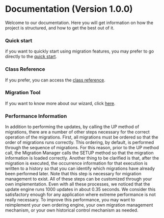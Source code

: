 # Documentation (Version 1.0.0) #

Welcome to our documentation. Here you will get information on how the project is structured, and how to get the best out of it.

### Quick start ###

if you want to quickly start using migration features, you may prefer to go directly to the [quick start](QUICKSTART.md).

### Class Reference ###

If you prefer, you can access the [class reference](CLASSES_REFERENCE.md).

### Migration Tool ###

If you want to know more about our wizard, click [here](MIGRATIONTOOLS.md).

### Performance Information ###

In addition to performing the updates, by calling the UP method of migrations, there are a number of other steps necessary for the correct operation of the migrations.
First, all migrations must be ordered so that the order of migrations runs correctly. This ordering, by default, is performed through the sequence of migrations. For this reason, prior to the UP method call, the Migration Manager calls the SETUP method so that the migration information is loaded correctly.
Another thing to be clarified is that, after the migration is executed, the occurrence information for that execution is written to a history so that you can identify which migrations have already been performed later. Note that this step is necessary for migration management to exist.
All of these steps can be customized through your own implementation.
Even with all these processes, we noticed that the update engine runs 1000 updates in about 0.35 seconds. We consider this satisfactory enough for any application where extreme performance is not really necessary.
To improve this performance, you may want to reimplement your own ordering engine, your own migration management mechanism, or your own historical control mechanism as needed.